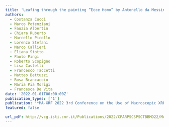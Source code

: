 ```yaml
---
title: 'Leafing through the painting “Ecce Homo” by Antonello da Messina: multimodal imaging techniques and data-fusion'
authors:
  - Costanza Cucci
  - Marco Potenziani
  - Fauzia Albertin
  - Chiara Ruberto
  - Marcello Picollo
  - Lorenzo Stefani
  - Marco Callieri
  - Eliana Siotto
  - Paolo Pingi
  - Roberto Scopigno
  - Lisa Castelli
  - Francesco Taccetti
  - Matteo Bettuzzi
  - Rosa Brancaccio
  - Maria Pia Morigi
  - Francesca De Vita
date: '2022-01-01T00:00:00Z'
publication_types: ['1']
publication: '*MA-XRF 2022 3rd Conference on the Use of Macroscopic XRF Scanning in Conservation, Art and Archaeology*'
featured: false

url_pdf: http://vcg.isti.cnr.it/Publications/2022/CPARPSCSPSCTBBMD22/MAXRF2022_paper_4643.pdf
---
```

